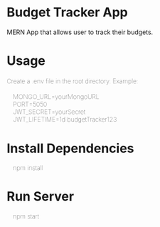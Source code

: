 # Budget Tracker App
MERN App that allows user to track their budgets.

<h1>Usage</h1>

<h4 style="font-weight: lighter">Create a .env file in the root directory. Example: </h4>

  <p style="font-weight: lighter"> 
   &emsp;MONGO_URL=yourMongoURL <br>
   &emsp;PORT=5050 <br>
   &emsp;JWT_SECRET=yourSecret <br>
   &emsp;JWT_LIFETIME=1d budgetTracker123 
   </p>

<h1>Install Dependencies</h1>

  <p style="font-weight: lighter">&emsp;npm install</p>

<h1>Run Server</h1>

  <p style="font-weight: lighter">&emsp;npm start</p>

